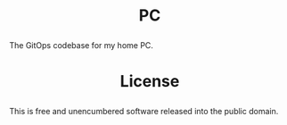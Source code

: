 <!-- This is free and unencumbered software released into the public domain -->

# <p align=center>PC

The GitOps codebase for my home PC.

# <p align=center>License

This is free and unencumbered software released into the public domain.
